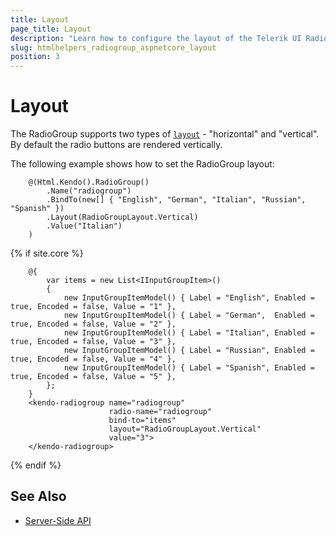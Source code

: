 ```yaml
---
title: Layout
page_title: Layout
description: "Learn how to configure the layout of the Telerik UI RadioGroup for {{ site.framework }}."
slug: htmlhelpers_radiogroup_aspnetcore_layout
position: 3
---
```


# Layout

The RadioGroup supports two types of [`layout`](/api/javascript/ui/radiogroup/configuration/layout) - "horizontal" and "vertical". By default the radio buttons are rendered vertically.

The following example shows how to set the RadioGroup layout:

```HtmlHelper
    @(Html.Kendo().RadioGroup()
        .Name("radiogroup")        
        .BindTo(new[] { "English", "German", "Italian", "Russian", "Spanish" })
        .Layout(RadioGroupLayout.Vertical)
        .Value("Italian")
    ) 
```
{% if site.core %}
```TagHelper
    @{
        var items = new List<IInputGroupItem>()
        {
            new InputGroupItemModel() { Label = "English", Enabled = true, Encoded = false, Value = "1" },
            new InputGroupItemModel() { Label = "German",  Enabled = true, Encoded = false, Value = "2" },
            new InputGroupItemModel() { Label = "Italian", Enabled = true, Encoded = false, Value = "3" },
            new InputGroupItemModel() { Label = "Russian", Enabled = true, Encoded = false, Value = "4" },
            new InputGroupItemModel() { Label = "Spanish", Enabled = true, Encoded = false, Value = "5" },     
        };
    }
    <kendo-radiogroup name="radiogroup"
                      radio-name="radiogroup" 
                      bind-to="items"
                      layout="RadioGroupLayout.Vertical"
                      value="3">
    </kendo-radiogroup>
```
{% endif %}

## See Also

* [Server-Side API](/api/radiogroup)
